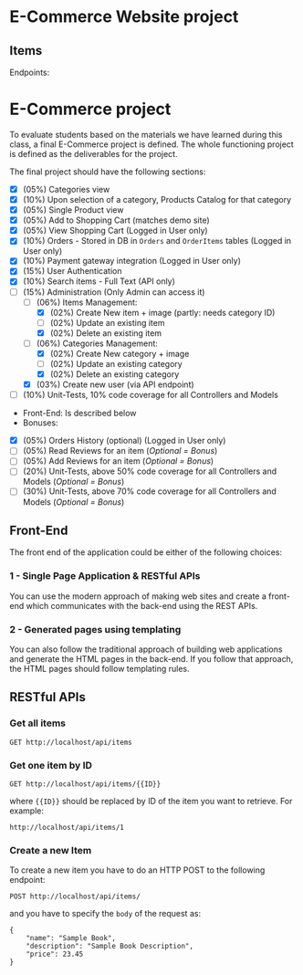 # E-Commerce Website project #

## Items ##

Endpoints:
# E-Commerce project #

To evaluate students based on the materials we have learned during this class, a final E-Commerce project is defined. The whole functioning project is defined as the deliverables for the project. 

The final project should have the following sections:

- [x] (05%) Categories view
- [x] (10%) Upon selection of a category, Products Catalog for that category
- [x] (05%) Single Product view
- [x] (05%) Add to Shopping Cart (matches demo site)
- [x] (05%) View Shopping Cart (Logged in User only)
- [x] (10%) Orders - Stored in DB in `Orders` and `OrderItems` tables (Logged in User only)
- [x] (10%) Payment gateway integration (Logged in User only)
- [x] (15%) User Authentication
- [x] (10%) Search items - Full Text (API only)
- [ ] (15%) Administration (Only Admin can access it)
    - [ ] (06%) Items Management:
        - [x] (02%) Create New item + image (partly: needs category ID)
        - [ ] (02%) Update an existing item
        - [x] (02%) Delete an existing item
    - [ ] (06%) Categories Management:
        - [x] (02%) Create New category + image
        - [ ] (02%) Update an existing category
        - [x] (02%) Delete an existing category
    - [x] (03%) Create new user (via API endpoint)
- [ ] (10%) Unit-Tests, 10% code coverage for all Controllers and Models
- Front-End: Is described below
- Bonuses:
- [x] (05%) Orders History (optional) (Logged in User only)
- [ ] (05%) Read Reviews for an item (_Optional = Bonus_)
- [ ] (05%) Add Reviews for an item (_Optional = Bonus_)
- [ ] (20%) Unit-Tests, above 50% code coverage for all Controllers and Models (_Optional = Bonus_)
- [ ] (30%) Unit-Tests, above 70% code coverage for all Controllers and Models (_Optional = Bonus_)

## Front-End ##

The front end of the application could be either of the following choices:

### 1 - Single Page Application & RESTful APIs ###

You can use the modern approach of making web sites and create a front-end which communicates with the back-end using the REST APIs.

### 2 - Generated pages using templating ###

You can also follow the traditional approach of building web applications and generate the HTML pages in the back-end. If you follow that approach, the HTML pages should follow templating rules.


## RESTful APIs ##

### Get all items ###

```
GET http://localhost/api/items
```

### Get one item by ID ###

```
GET http://localhost/api/items/{{ID}}
```
 where `{{ID}}` should be replaced by ID of the item you want to retrieve. For example:

 ```
 http://localhost/api/items/1
 ```

### Create a new Item ###

To create a new item you have to do an HTTP POST to the following endpoint:

```
POST http://localhost/api/items/
```

and you have to specify the `body` of the request as:

```
{
    "name": "Sample Book",
    "description": "Sample Book Description",
    "price": 23.45
}
```